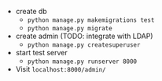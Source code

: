 
- create db
    - `python manage.py makemigrations test`
	- `python manage.py migrate`
- create admin (TODO: integrate with LDAP)
    - `python manage.py createsuperuser`
- start test server
    - `python manage.py runserver 8000`
- Visit `localhost:8000/admin/` 